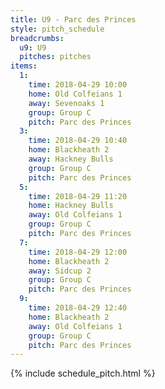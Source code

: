 ```yaml
---
title: U9 - Parc des Princes
style: pitch_schedule
breadcrumbs:
  u9: U9
  pitches: pitches
items:
  1:
    time: 2018-04-29 10:00
    home: Old Colfeians 1
    away: Sevenoaks 1
    group: Group C
    pitch: Parc des Princes
  3:
    time: 2018-04-29 10:40
    home: Blackheath 2
    away: Hackney Bulls
    group: Group C
    pitch: Parc des Princes
  5:
    time: 2018-04-29 11:20
    home: Hackney Bulls
    away: Old Colfeians 1
    group: Group C
    pitch: Parc des Princes
  7:
    time: 2018-04-29 12:00
    home: Blackheath 2
    away: Sidcup 2
    group: Group C
    pitch: Parc des Princes
  9:
    time: 2018-04-29 12:40
    home: Blackheath 2
    away: Old Colfeians 1
    group: Group C
    pitch: Parc des Princes
---
```


{% include schedule_pitch.html %}
